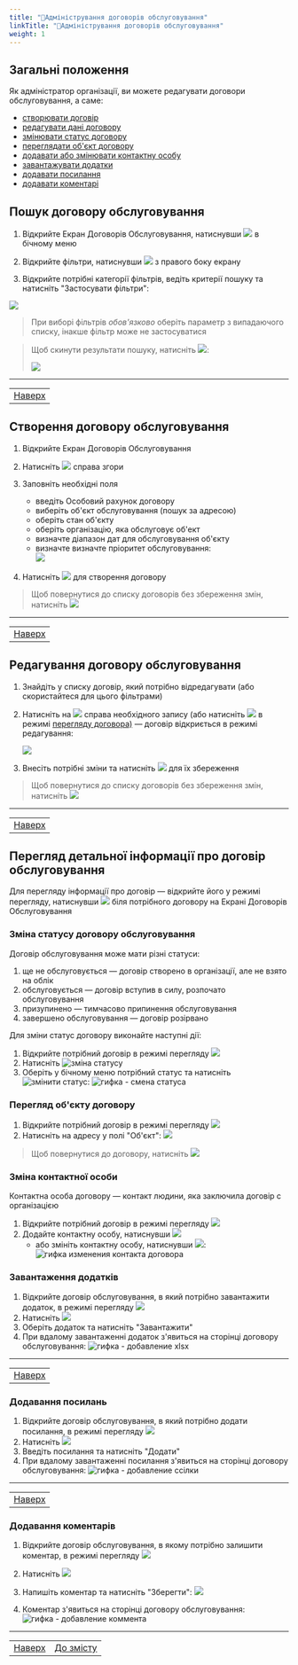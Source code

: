 ```yaml
---
title: "📝Адміністрування договорів обслуговування"
linkTitle: "📝Адміністрування договорів обслуговування"
weight: 1
---
```


## Загальні положення  

Як адміністратор організації, ви можете редагувати  договори обслуговування, а саме:
- [створювати договір](#створення-договору-обслуговування)
- [редагувати дані договору](#редагування-договору-обслуговування)
- [змінювати статус договору](#зміна-статусу-договору-обслуговування)
- [переглядати об'єкт договору](#перегляд-обєкту-договору)
- [додавати або змінювати контактну особу](#зміна-контактної-особи)
- [завантажувати додатки](#завантаження-додатків)
- [додавати посилання](#додавання-посилань)
- [додавати коментарі](#додавання-коментарів)

## Пошук договору обслуговування

1. Відкрийте Екран Договорів Обслуговування, натиснувши ![](https://i.imgur.com/LUgvnMu.png) в бічному меню
2. Відкрийте фільтри, натиснувши ![](https://i.imgur.com/MaZo9cn.png) з правого боку екрану

3. Відкрийте потрібні категорії фільтрів, ведіть  критерії пошуку та натисніть "Застосувати фільтри":

![](https://i.imgur.com/TjBvLkH.gif)

>При виборі фільтрів *обов'язково* оберіть параметр з випадаючого списку, інакше фільтр може не застосуватися

>Щоб скинути результати пошуку, натисніть ![](https://i.imgur.com/1Ej0xNy.png):
>
>![](https://i.gyazo.com/46d766b70a618ea1d5f10e79ac6aa3f7.gif)
___
| |
|-|
| [Наверх](#загальні-положення)|

## Створення договору обслуговування

1. Відкрийте Екран Договорів Обслуговування
2. Натисніть ![](https://i.imgur.com/8D18FO9.png) справа згори
3. Заповніть необхідні поля
   - введіть Особовий рахунок договору
   - виберіть об'єкт обслуговування (пошук за адресою)
   - оберіть стан об'єкту
   - оберіть організацію, яка обслуговує об'ект
   - визначте діапазон дат для обслуговування об'єкту
   - визначте визначте пріоритет обслуговування:<br/>
    ![](https://i.imgur.com/7C2RkDz.png)

4. Натисніть ![](https://i.imgur.com/Die5KUV.png) для створення договору

> Щоб повернутися до списку договорів без збереження змін, натисніть ![](https://i.imgur.com/YZ6Sefv.png)
___
| |
|-|
| [Наверх](#загальні-положення)|

## Редагування договору обслуговування

1. Знайдіть у списку договір, який потрібно відредагувати (або скористайтеся для цього фільтрами)
2. Натисніть на ![](https://i.imgur.com/4habIJd.png) справа необхідного запису (або натисніть ![](https://i.imgur.com/O2Zlc3m.png) в режимі [перегляду договора)](#перегляд-детальної-інформації-про-договір-обслуговування) &mdash; договір відкриється в режимі редагування:

    ![](https://i.imgur.com/zOWxvXQ.gif)

3. Внесіть потрібні зміни та натисніть ![](https://i.imgur.com/Die5KUV.png) для їх збереження

> Щоб повернутися до списку договорів без збереження змін, натисніть ![](https://i.imgur.com/YZ6Sefv.png)
___
| |
|-|
| [Наверх](#загальні-положення)|

## Перегляд детальної інформації про договір обслуговування
Для перегляду інформації про договір &mdash; відкрийте його у режимі перегляду, натиснувши ![](https://i.imgur.com/9qatUew.png) біля потрібного договору на Екрані Договорів Обслуговування

### Зміна статусу договору обслуговування

Договір обслуговування може мати різні статуси:
1. ще не обслуговується &mdash; договір створено в організації, але не взято на облік
2. обслуговується &mdash; договір вступив в силу, розпочато обслуговування
3. призупинено &mdash; тимчасово припинення обслуговування
4. завершено обслуговування &mdash; договір розірвано
  
Для зміни статус договору виконайте наступні дії:

1. Відкрийте потрібний договір в режимі перегляду ![](https://i.imgur.com/9qatUew.png)
2. Натисніть ![зміна статусу]()
3. Оберіть у бічному меню потрібний статус та натисніть ![змінити статус]():
   ![гифка - смена статуса]()

### Перегляд об'єкту договору
1. Відкрийте потрібний договір в режимі перегляду ![](https://i.imgur.com/9qatUew.png)
2. Натисніть на адресу у полі "Об'єкт":
   ![](https://i.imgur.com/O6pNlIg.gif)

> Щоб повернутися до договору, натисніть ![](https://i.imgur.com/YZ6Sefv.png)

### Зміна контактної особи

Контактна особа договору &mdash; контакт людини, яка заключила договір с організацією

1. Відкрийте потрібний договір в режимі перегляду ![](https://i.imgur.com/9qatUew.png)
2. Додайте контактну особу, натиснувши ![](https://i.imgur.com/qJTqxaR.png)
   - або змініть контактну особу, натиснувши ![](https://i.imgur.com/IdxryGI.png):
  ![гифка изменения контакта договора]()

### Завантаження додатків

1. Відкрийте договір обслуговування, в який потрібно завантажити додаток, в режимі перегляду ![](https://i.imgur.com/9qatUew.png)
2. Натисніть ![](https://i.imgur.com/qcBiQmW.png)
3. Оберіть додаток та натисніть "Завантажити"
4. При вдалому завантаженні додаток з'явиться на сторінці договору обслуговування:
   ![гифка - добавление xlsx]()
___
| |
|-|
| [Наверх](#загальні-положення)|

### Додавання посилань

1. Відкрийте договір обслуговування, в який потрібно додати посилання, в режимі перегляду ![](https://i.imgur.com/9qatUew.png)
2. Натисніть ![](https://i.imgur.com/gu6lTt3.png)
3. Введіть посилання та натисніть "Додати"
4. При вдалому завантаженні посилання з'явиться на сторінці договору обслуговування:
   ![гифка - добавление ссілки]()
___
| |
|-|
| [Наверх](#загальні-положення)|

### Додавання коментарів

1. Відкрийте договір обслуговування, в якому потрібно залишити коментар, в режимі перегляду ![](https://i.imgur.com/9qatUew.png)
2. Натисніть ![](https://i.imgur.com/zQ8wcmA.png)
3. Напишіть коментар та натисніть "Зберегти":
   ![](https://i.imgur.com/jIa08ER.png)

4. Коментар з'явиться на сторінці договору обслуговування:
   ![гифка - добавление коммента]()
___
| | |
|-|-|
| [Наверх](#загальні-положення)| [До змісту](/docs/toc/)|